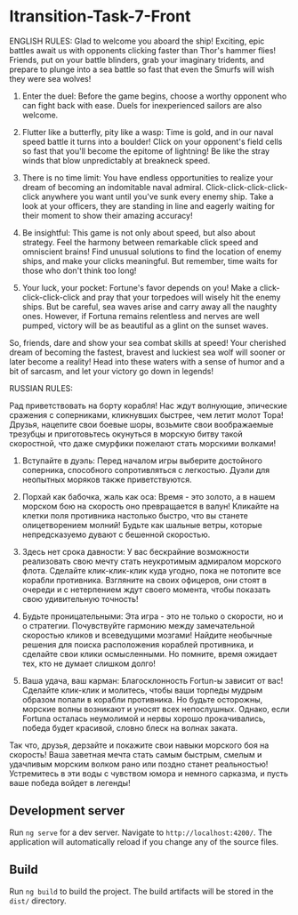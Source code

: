 # Itransition-Task-7-Front

ENGLISH RULES:
Glad to welcome you aboard the ship! Exciting, epic battles await us with opponents clicking faster than
Thor's hammer flies! Friends, put on your battle blinders, grab your imaginary tridents, and prepare to
plunge into a sea battle so fast that even the Smurfs will wish they were sea wolves!

1. Enter the duel: Before the game begins, choose a worthy opponent who can fight back with ease. Duels
for inexperienced sailors are also welcome.

2. Flutter like a butterfly, pity like a wasp: Time is gold, and in our naval speed battle it turns into a
boulder! Click on your opponent's field cells so fast that you'll become the epitome of lightning! Be like
the stray winds that blow unpredictably at breakneck speed.

3. There is no time limit: You have endless opportunities to realize your dream of becoming an indomitable
naval admiral. Click-click-click-click-click anywhere you want until you've sunk every enemy ship. Take a
look at your officers, they are standing in line and eagerly waiting for their moment to show their
amazing accuracy!

4. Be insightful: This game is not only about speed, but also about strategy. Feel the harmony between
remarkable click speed and omniscient brains! Find unusual solutions to find the location of enemy ships,
and make your clicks meaningful. But remember, time waits for those who don't think too long!

5. Your luck, your pocket: Fortune's favor depends on you! Make a click-click-click-click and pray that
your torpedoes will wisely hit the enemy ships. But be careful, sea waves arise and carry away all the naughty
ones. However, if Fortuna remains relentless and nerves are well pumped, victory will be as beautiful as a
glint on the sunset waves.

So, friends, dare and show your sea combat skills at speed! Your cherished dream of becoming the fastest,
bravest and luckiest sea wolf will sooner or later become a reality! Head into these waters with a sense
of humor and a bit of sarcasm, and let your victory go down in legends!

RUSSIAN RULES:

Рад приветствовать на борту корабля! Нас ждут волнующие, эпические сражения с соперниками, кликнувших быстрее, чем летит молот Тора! Друзья, нацепите свои боевые шоры, возьмите свои воображаемые трезубцы и приготовьтесь окунуться в морскую битву такой скоростной, что даже смурфики пожелают стать морскими волками!

1. Вступайте в дуэль: Перед началом игры выберите достойного соперника, способного сопротивляться с легкостью. Дуэли для неопытных моряков также приветствуются.

2. Порхай как бабочка, жаль как оса: Время - это золото, а в нашем морском бою на скорость оно превращается в валун! Кликайте на клетки поля противника настолько быстро, что вы станете олицетворением молний! Будьте как шальные ветры, которые непредсказуемо дувают с бешенной скоростью.

3. Здесь нет срока давности: У вас бескрайние возможности реализовать свою мечту стать неукротимым адмиралом морского флота. Сделайте клик-клик-клик куда угодно, пока не потопите все корабли противника. Взгляните на своих офицеров, они стоят в очереди и с нетерпением ждут своего момента, чтобы показать свою удивительную точность!

4. Будьте проницательными: Эта игра - это не только о скорости, но и о стратегии. Почувствуйте гармонию между замечательной скоростью кликов и всеведущими мозгами! Найдите необычные решения для поиска расположения кораблей противника, и сделайте свои клики осмысленными. Но помните, время ожидает тех, кто не думает слишком долго!

5. Ваша удача, ваш карман: Благосклонность Fortun-ы зависит от вас! Сделайте клик-клик и молитесь, чтобы ваши торпеды мудрым образом попали в корабли противника. Но будьте осторожны, морские волны возникают и уносят всех непослушных. Однако, если Fortuna осталась неумолимой и нервы хорошо прокачивались, победа будет красивой, словно блеск на волнах заката.

Так что, друзья, дерзайте и покажите свои навыки морского боя на скорость! Ваша заветная мечта стать самым быстрым, смелым и удачливым морским волком рано или поздно станет реальностью! Устремитесь в эти воды с чувством юмора и немного сарказма, и пусть ваше победа войдет в легенды!

## Development server

Run `ng serve` for a dev server. Navigate to `http://localhost:4200/`. The application will automatically reload if you change any of the source files.

## Build

Run `ng build` to build the project. The build artifacts will be stored in the `dist/` directory.
